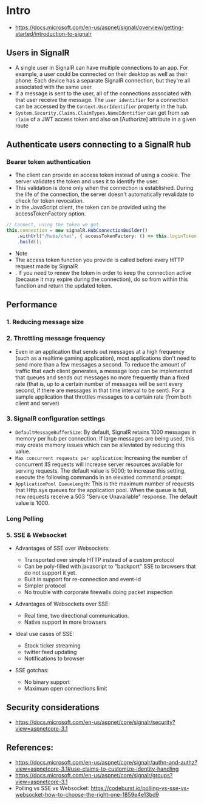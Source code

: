 # Intro
- https://docs.microsoft.com/en-us/aspnet/signalr/overview/getting-started/introduction-to-signalr
## Users in SignalR
- A single user in SignalR can have multiple connections to an app. For example, a user could be connected on their desktop as well as their phone. Each device has a separate SignalR connection, but they're all associated with the same user.
- If a message is sent to the user, all of the connections associated with that user receive the message. The `user identifier` for a connection can be accessed by the `Context.UserIdentifier` property in the hub.
- `System.Security.Claims.ClaimTypes.NameIdentifier` can get from `sub claim` of a JWT access token and also on [Authorize] attribute in a given route 

## Authenticate users connecting to a SignalR hub
### Bearer token authentication

- The client can provide an access token instead of using a cookie. The server validates the token and uses it to identify the user.
- This validation is done only when the connection is established. During the life of the connection, the server doesn't automatically revalidate to check for token revocation.
- In the JavaScript client, the token can be provided using the accessTokenFactory option.
```typescript
// Connect, using the token we got.
this.connection = new signalR.HubConnectionBuilder()
    .withUrl("/hubs/chat", { accessTokenFactory: () => this.loginToken })
    .build();
```
- Note
 - The access token function you provide is called before every HTTP request made by SignalR
 - . If you need to renew the token in order to keep the connection active (because it may expire during the connection), do so from within this function and return the updated token.
## Performance
### 1. Reducing message size

### 2. Throttling message frequency
- Even in an application that sends out messages at a high frequency (such as a realtime gaming application), most applications don't need to send more than a few messages a second. To reduce the amount of traffic that each client generates, a message loop can be implemented that queues and sends out messages no more frequently than a fixed rate (that is, up to a certain number of messages will be sent every second, if there are messages in that time interval to be sent). For a sample application that throttles messages to a certain rate (from both client and server)

### 3. SignalR configuration settings

- `DefaultMessageBufferSize`: By default, SignalR retains 1000 messages in memory per hub per connection. If large messages are being used, this may create memory issues which can be alleviated by reducing this value.
- `Max concurrent requests per application`: Increasing the number of concurrent IIS requests will increase server resources available for serving requests. The default value is 5000; to increase this setting, execute the following commands in an elevated command prompt:
- `ApplicationPool QueueLength`: This is the maximum number of requests that Http.sys queues for the application pool. When the queue is full, new requests receive a 503 "Service Unavailable" response. The default value is 1000.

### Long Polling
### 5. SSE & Websocket
- Advantages of SSE over Websockets:
  - Transported over simple HTTP instead of a custom protocol
  - Can be poly-filled with javascript to "backport" SSE to browsers that do not support it yet.
  - Built in support for re-connection and event-id
  - Simpler protocol
  - No trouble with corporate firewalls doing packet inspection

- Advantages of Websockets over SSE:
  - Real time, two directional communication.
  - Native support in more browsers

- Ideal use cases of SSE:
  - Stock ticker streaming
  - twitter feed updating
  - Notifications to browser

- SSE gotchas:
  - No binary support
  - Maximum open connections limit

## Security considerations
- https://docs.microsoft.com/en-us/aspnet/core/signalr/security?view=aspnetcore-3.1
## References:
- https://docs.microsoft.com/en-us/aspnet/core/signalr/authn-and-authz?view=aspnetcore-3.1#use-claims-to-customize-identity-handling
- https://docs.microsoft.com/en-us/aspnet/core/signalr/groups?view=aspnetcore-3.1
- Polling vs SSE vs Websocket: https://codeburst.io/polling-vs-sse-vs-websocket-how-to-choose-the-right-one-1859e4e13bd9